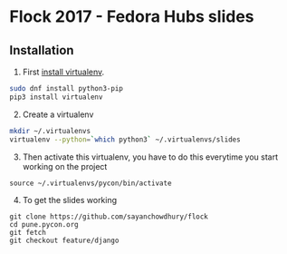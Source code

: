 # Flock 2017 - Fedora Hubs slides

## Installation

1. First [install virtualenv](https://virtualenv.pypa.io/en/stable/installation/).
```bash
sudo dnf install python3-pip
pip3 install virtualenv
```

2. Create a virtualenv
```bash
mkdir ~/.virtualenvs
virtualenv --python=`which python3` ~/.virtualenvs/slides
```

3. Then activate this virtualenv, you have to do this everytime you start
   working on the project
```
source ~/.virtualenvs/pycon/bin/activate
```

4. To get the slides working
```
git clone https://github.com/sayanchowdhury/flock
cd pune.pycon.org
git fetch
git checkout feature/django
```
